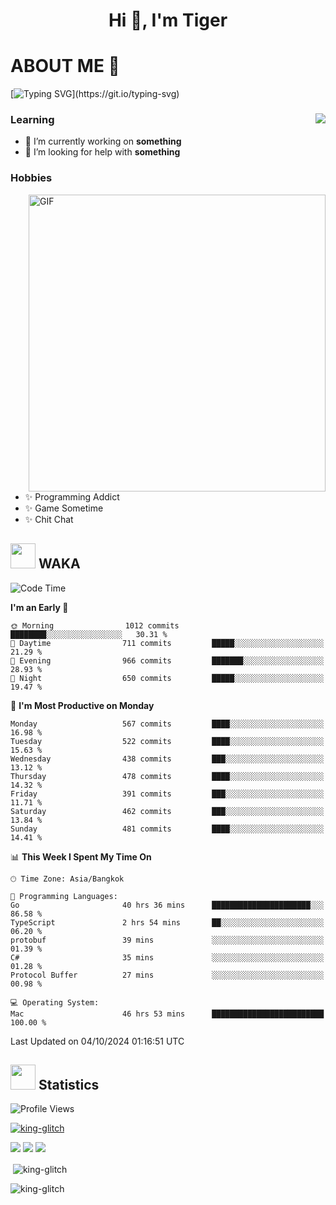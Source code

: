<h1 align="center">Hi 👋, I'm Tiger</h1>




# ABOUT ME 💬

[![Typing SVG](https://readme-typing-svg.herokuapp.com?color=22F771&vCenter=true&lines=A+perssionate+developer+from+nowhere.)](https://git.io/typing-svg)

<div>
 <img align="right" src="https://spotify-github-profile.vercel.app/api/view?uid=12129734423&cover_image=false&theme=default&bar_color=22d016&bar_color_cover=true" />
 <h3>Learning</h3>
 
 <ul>
  <li>🔭 I’m currently working on <b>something</b></li>
  <li>🤝 I’m looking for help with <b>something</b></li>
 </ul>
 
</div>
<div>
 <h3>Hobbies</h3>
 <img align="right" height="475px"  alt="GIF" src="https://i.pinimg.com/originals/1f/b7/db/1fb7dbee557e5ed509f7517da8a84d58.gif" />
 <ul>
  <li>✨ Programming Addict</li>
  <li>✨ Game Sometime</li>
  <li>✨ Chit Chat</li>
 </ul>
 
</div>



## <img height="40" src="https://raw.githubusercontent.com/innng/innng/master/assets/kyubey.gif"/> WAKA

<!--START_SECTION:waka-->
![Code Time](http://img.shields.io/badge/Code%20Time-2%2C517%20hrs%209%20mins-blue)

**I'm an Early 🐤** 

```text
🌞 Morning                1012 commits        ████████░░░░░░░░░░░░░░░░░   30.31 % 
🌆 Daytime                711 commits         █████░░░░░░░░░░░░░░░░░░░░   21.29 % 
🌃 Evening                966 commits         ███████░░░░░░░░░░░░░░░░░░   28.93 % 
🌙 Night                  650 commits         █████░░░░░░░░░░░░░░░░░░░░   19.47 % 
```
📅 **I'm Most Productive on Monday** 

```text
Monday                   567 commits         ████░░░░░░░░░░░░░░░░░░░░░   16.98 % 
Tuesday                  522 commits         ████░░░░░░░░░░░░░░░░░░░░░   15.63 % 
Wednesday                438 commits         ███░░░░░░░░░░░░░░░░░░░░░░   13.12 % 
Thursday                 478 commits         ████░░░░░░░░░░░░░░░░░░░░░   14.32 % 
Friday                   391 commits         ███░░░░░░░░░░░░░░░░░░░░░░   11.71 % 
Saturday                 462 commits         ███░░░░░░░░░░░░░░░░░░░░░░   13.84 % 
Sunday                   481 commits         ████░░░░░░░░░░░░░░░░░░░░░   14.41 % 
```


📊 **This Week I Spent My Time On** 

```text
🕑︎ Time Zone: Asia/Bangkok

💬 Programming Languages: 
Go                       40 hrs 36 mins      ██████████████████████░░░   86.58 % 
TypeScript               2 hrs 54 mins       ██░░░░░░░░░░░░░░░░░░░░░░░   06.20 % 
protobuf                 39 mins             ░░░░░░░░░░░░░░░░░░░░░░░░░   01.39 % 
C#                       35 mins             ░░░░░░░░░░░░░░░░░░░░░░░░░   01.28 % 
Protocol Buffer          27 mins             ░░░░░░░░░░░░░░░░░░░░░░░░░   00.98 % 

💻 Operating System: 
Mac                      46 hrs 53 mins      █████████████████████████   100.00 % 
```


 Last Updated on 04/10/2024 01:16:51 UTC
<!--END_SECTION:waka-->
## <img height="40" src="https://raw.githubusercontent.com/innng/innng/master/assets/kyubey.gif"/> Statistics
![Profile Views](https://komarev.com/ghpvc/?username=king-glitch)  

<p align="left"> 
 <a href="https://github.com/ryo-ma/github-profile-trophy">
  <img src="https://github-profile-trophy.vercel.app/?username=king-glitch&theme=dracula" alt="king-glitch" />
 </a> </p>

![](https://github-profile-summary-cards.vercel.app/api/cards/profile-details?username=king-glitch&theme=dracula)
![](https://github-profile-summary-cards.vercel.app/api/cards/stats?username=king-glitch&theme=dracula) 
![](https://github-profile-summary-cards.vercel.app/api/cards/productive-time?username=king-glitch&theme=dracula)


<p>&nbsp;<img align="center" src="https://github-readme-stats.vercel.app/api?username=king-glitch&theme=dracula" alt="king-glitch" /></p>

<p><img align="center" src="https://github-readme-streak-stats.herokuapp.com/?user=king-glitch&theme=dracula" alt="king-glitch" /></p>

